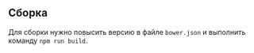 ## Сборка

Для сборки нужно повысить версию в файле `bower.json` и выполнить команду `npm run build`.
